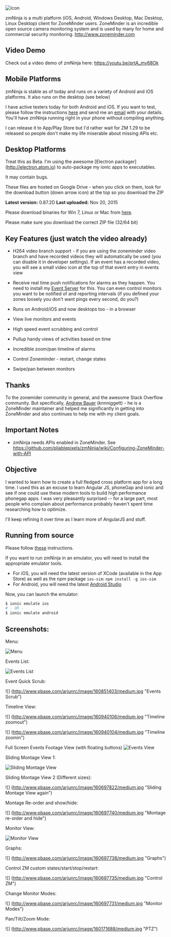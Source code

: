 ![](http://www.pbase.com/arjunrc/image/160855207.jpg "icon") 

zmNinja is a multi platform (iOS, Android, Windows Desktop, Mac Desktop, Linux Desktop) client for ZoneMinder users.
ZoneMinder is an incredible open source camera monitoring system and is used
by many for home and commercial security monitoring. http://www.zoneminder.com

Video Demo
-------------
Check out a video demo of zmNinja here: https://youtu.be/prtA_mv68Ok

Mobile Platforms
---------------------------
zmNinja is  stable as of today and runs on a variety of Android and iOS platforms.
It also runs on the desktop (see below)

I have active testers today for both Android and iOS. If you want to test, please follow the instructions
[here](https://forums.zoneminder.com/viewtopic.php?f=33&t=23073) and send me an [email](mailto:pliablepixels@gmail.com) with your details.
You'll have zmNinja running right in your phone without compiling anything.

I can release it to App/Play Store but I'd rather wait for ZM 1.29 to be released so people don't make
my life miserable about missing APIs etc.


Desktop Platforms
-----------------
Treat this as Beta. I'm using the awesome [Electron packager] (http://electron.atom.io) to auto-package my ionic apps to executables.

It may contain bugs. 

These files are hosted on Google Drive - when you click on them, look for the download button (down arrow icon) at the top so you download the ZIP

**Latest version:** 0.87.2D
**Last uploaded:** Nov 20, 2015

Please download binaries for Win 7, Linux or Mac from [here](https://github.com/pliablepixels/zmNinja/releases). 

Please make sure you download the correct ZIP file (32/64 bit)


Key Features (just watch the video already)
--------------------------------------------
* H264 video branch support - if you are using the zoneminder video branch and have recorded videos they will automatically be used (you can disable it in developer settings). If an event has a recorded video, you will see a small video icon at the top of that event entry in events view

* Receive real time push notifications for alarms as they happen. You need to install my [Event Server](https://github.com/pliablepixels/zmeventserver) for this. You can even control monitors you want to be notified of and reporting intervals (if you defined your zones loosely you don't want pings every second, do you?)

* Runs on Android/iOS and now desktops too - in a browser 


* View live monitors and events 

* High speed event scrubbing and control

* Pullup handy views of activities based on time 

* Incredible zoom/pan timeline of alarms

* Control Zoneminder - restart, change states

* Swipe/pan between monitors


Thanks
------
To the zonemider community in general, and the awesome Stack Overflow community.
But specifically, [Andrew Bauer](https://github.com/knnniggett) (knnniggett) - he is a ZoneMinder maintainer and
helped me significantly in getting into ZoneMinder and also continues to help
me with my client goals. 

Important Notes
---------------
* zmNinja needs APIs enabled in ZoneMinder. See https://github.com/pliablepixels/zmNinja/wiki/Configuring-ZoneMinder-with-API

Objective
----------
I wanted to learn how to create a full fledged cross platform app for a long time.
I used this as an excuse to learn Angular JS, phoneGap and ionic and see if one could
use these modern tools to build high performance phonegap apps. I was very pleasantly
surprised -- for a large part, most people who complain about performance  probably
haven't spent time researching how to optimize. 

I'll keep refining it over time as I learn more of AngularJS and stuff.

Running from source
----------------------

Please follow [these](https://github.com/pliablepixels/zmNinja/wiki/Running-zmNinja-from-Source) instructions.

If you want to run zmNinja in an emulator, you will need to install the appropriate emulator tools.

* For iOS, you will need the latest version of XCode (available in the App Store) as well as the npm package `ios-sim`: `npm install -g ios-sim`
* For Android, you will need the latest [Android Studio](https://developer.android.com/sdk/index.html)

Now, you can launch the emulator:

```bash
$ ionic emulate ios
# - OR -
$ ionic emulate android
```


Screenshots:
------------

Menu:

![](http://www.pbase.com/arjunrc/image/160697727/medium.jpg "Menu")

Events List:

![](http://www.pbase.com/arjunrc/image/160697725/medium.jpg "Events List")

Event Quick Scrub:

![]
(http://www.pbase.com/arjunrc/image/160851403/medium.jpg "Events Scrub")

Timeline View:

![]
(http://www.pbase.com/arjunrc/image/160940106/medium.jpg "Timeline zoomout")

![]
(http://www.pbase.com/arjunrc/image/160940104/medium.jpg "Timeline zoomin")


Full Screen Events Footage View (with floating buttons)
![](http://www.pbase.com/arjunrc/image/160697734/medium.jpg "Events View")

Sliding Montage View 1:

![](http://www.pbase.com/arjunrc/image/160697821/medium.jpg "Sliding Montage View")

Sliding Montage View 2 (Different sizes):

![] (http://www.pbase.com/arjunrc/image/160697822/medium.jpg "Sliding Montage View again")


Montage Re-order and show/hide:

![] (http://www.pbase.com/arjunrc/image/160697740/medium.jpg "Montage re-order and hide")


Monitor View:

![](http://www.pbase.com/arjunrc/image/160697737/medium.jpg "Monitor View")

Graphs:

![] (http://www.pbase.com/arjunrc/image/160697738/medium.jpg "Graphs")

Control ZM custom states/start/stop/restart:

![] (http://www.pbase.com/arjunrc/image/160697735/medium.jpg "Control ZM")


Change Monitor Modes:

![] (http://www.pbase.com/arjunrc/image/160697731/medium.jpg "Monitor Modes")


Pan/Tilt/Zoom Mode:

![] (http://www.pbase.com/arjunrc/image/160171688/medium.jpg "PTZ")
